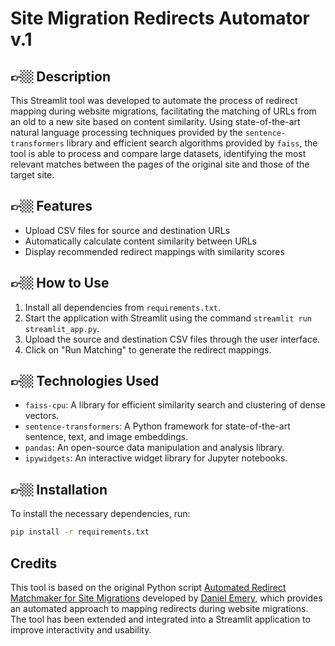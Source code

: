 
# Site Migration Redirects Automator v.1

## 👉🏼 Description
This Streamlit tool was developed to automate the process of redirect mapping during website migrations, facilitating the matching of URLs from an old to a new site based on content similarity. Using state-of-the-art natural language processing techniques provided by the `sentence-transformers` library and efficient search algorithms provided by `faiss`, the tool is able to process and compare large datasets, identifying the most relevant matches between the pages of the original site and those of the target site.

## 👉🏼 Features
- Upload CSV files for source and destination URLs
- Automatically calculate content similarity between URLs
- Display recommended redirect mappings with similarity scores

## 👉🏼 How to Use
1. Install all dependencies from `requirements.txt`.
2. Start the application with Streamlit using the command `streamlit run streamlit_app.py`.
3. Upload the source and destination CSV files through the user interface.
4. Click on "Run Matching" to generate the redirect mappings.

## 👉🏼 Technologies Used
- `faiss-cpu`: A library for efficient similarity search and clustering of dense vectors.
- `sentence-transformers`: A Python framework for state-of-the-art sentence, text, and image embeddings.
- `pandas`: An open-source data manipulation and analysis library.
- `ipywidgets`: An interactive widget library for Jupyter notebooks.

## 👉🏼 Installation
To install the necessary dependencies, run:
```bash
pip install -r requirements.txt
```

## Credits
    
This tool is based on the original Python script [Automated Redirect Matchmaker for Site Migrations](https://colab.research.google.com/drive/1Y4msGtQf44IRzCotz8KMy0oawwZ2yIbT?usp=sharing) developed by [Daniel Emery](https://www.linkedin.com/in/dpe1/), which provides an automated approach to mapping redirects during website migrations. The tool has been extended and integrated into a Streamlit application to improve interactivity and usability.

